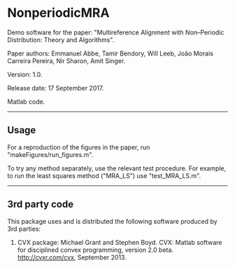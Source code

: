 # NonperiodicMRA
Demo software for the paper: "Multireference Alignment with Non–Periodic Distribution: Theory and Algorithms".

Paper authors:               Emmanuel Abbe,
                             Tamir Bendory,
                             Will Leeb,
                             João Morais Carreira Pereira,
                             Nir Sharon,
                             Amit Singer.
                             
Version: 1.0.

Release date: 17 September 2017.

Matlab code.

-------------------------------------------------------------------
 Usage
-------------------------------------------------------------------
For a reproduction of the figures in the paper, run "makeFigures/run_figures.m".

To try any method separately, use the relevant test procedure. For example, to run 
the least squares method ("MRA_LS") use "test_MRA_LS.m".

-------------------------------------------------------------------
 3rd party code
-------------------------------------------------------------------
This package uses and is distributed the following software produced by 3rd parties:
1. CVX package:
Michael Grant and Stephen Boyd. CVX: Matlab software for disciplined convex programming, version 2.0 beta. http://cvxr.com/cvx, September 2013.
